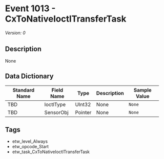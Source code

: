 # Event 1013 - CxToNativeIoctlTransferTask
###### Version: 0

## Description
None

## Data Dictionary
|Standard Name|Field Name|Type|Description|Sample Value|
|---|---|---|---|---|
|TBD|IoctlType|UInt32|None|`None`|
|TBD|SensorObj|Pointer|None|`None`|

## Tags
* etw_level_Always
* etw_opcode_Start
* etw_task_CxToNativeIoctlTransferTask